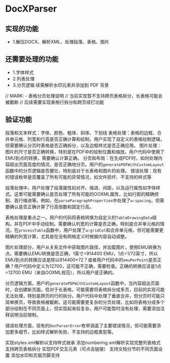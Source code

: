 # DocXParser

## 实现的功能
- 1.解压DOCX、解析XML、处理段落、表格、图片


## 还需要处理的功能
- 1.字体样式
- 2.列表处理
- 3.分页逻辑
续需解析水印元素并添加到 PDF 背景

// MARK: - 表格分页处理说明
// 当前实现暂不支持跨页表格拆分，长表格可能会被截断
// 后续需要实现表格行拆分和跨页续打功能


## 验证功能
段落和文本样式：字体、颜色、粗体、斜体、下划线
表格处理：表格的边框、合并单元格、列宽和行高是否正确计算和绘制。用户实现了自定义的表格绘制逻辑，但需要确认分页时表格是否正确拆分，以及边框样式是否正确应用。
图片处理：图片的尺寸是否正确转换，特别是在PDF中的绘制位置和缩放。用户代码中使用了EMU到点的转换，需要确认计算正确。
分页和布局：在生成PDF时，如何处理内容超出页面高度的情况，是否正确地分页。用户的`generatePDFWithCustomLayout`函数中的分页逻辑是否健壮，特别是对于长表格和图片的处理。
错误处理：现有的错误枚举是否覆盖了所有可能的异常情况，如文件损坏、不支持的样式等

段落处理中，用户处理了段落属性如对齐、缩进、间距，以及运行属性如字体样式。这里可能需要确认是否处理了所有可能的OOXML属性，比如行距的精确控制、首行缩进等。例如，在`parseParagraphProperties`中处理了`w:spacing`，但需要确认是否正确计算了行高倍数和固定行高。

表格处理是重点之一。用户的代码将表格转换为自定义的`TableDrawingData`结构，并在PDF中手动绘制。需要确认列宽的计算是否正确，特别是合并单元格的情况。在`processTable`函数中，用户处理了`w:gridCol`和合并单元格，但可能需要更精确的列宽计算，尤其是在没有网格定义时根据内容自动调整。

图片处理部分，用户从关系文件中获取图片路径，并加载图片，使用EMU转换为点。需要确认EMU转换是否正确，1英寸=914400 EMU，1点=1/72英寸，所以EMU到点的转换应该是除以914400*72？或者用户代码中的`emuPerPoint`是否正确？用户代码中定义为12700，这可能不正确，需要检查。正确的转换应该是1点=12700 EMU（来自OOXML规范），所以用户是正确的。

分页逻辑方面，用户的`generatePDFWithCustomLayout`函数中，当内容超出页面时，会创建新页面。但对于长表格，可能需要将表格拆分成多页，目前的实现可能无法处理，特别是跨页的行的拆分。用户代码中处理了垂直合并，但分页时可能只简单换页，导致表格被截断。这可能需要更复杂的分页处理，比如将表格分成多个部分绘制在不同页面上，但实现起来较复杂，用户可能暂时没有处理，需要添加注释说明当前限制。


错误处理方面，现有的`DocParserError`枚举涵盖了主要错误情况，但可能需要添加更多细节，比如样式解析失败、不支持的边框类型等。


实现styles.xml解析以支持样式继承
添加numbering.xml解析实现完整列表格式
支持跨页表格拆分
实现PDF交互元素（可点击链接）
支持文档分节的不同页面设置
添加水印和页眉页脚支持
